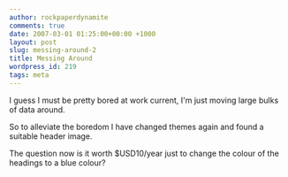 ```yaml
---
author: rockpaperdynamite
comments: true
date: 2007-03-01 01:25:00+00:00 +1000
layout: post
slug: messing-around-2
title: Messing Around
wordpress_id: 219
tags: meta
---
```


I guess I must be pretty bored at work current, I'm just moving large bulks of data around.

So to alleviate the boredom I have changed themes again and found a suitable header image.

The question now is it worth $USD10/year just to change the colour of the headings to a blue colour?
